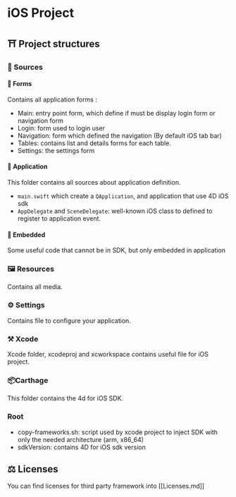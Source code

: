# iOS Project

## ⛩ Project structures

### 📝 Sources

#### 📐 Forms

Contains all application forms :

- Main: entry point form, which define if must be display login form or navigation form
- Login: form used to login user
- Navigation: form which defined the navigation (By default iOS tab bar)
- Tables: contains list and details forms for each table.
- Settings: the settings form

#### 📲 Application

This folder contains all sources about application definition.

- `main.swift` which create a `QApplication`, and application that use 4D iOS sdk
- `AppDelegate` and `SceneDelegate`: well-known iOS class to defined to register to application event.

#### 💉 Embedded

Some useful code that cannot be in SDK, but only embedded in application

### 🖼 Resources

Contains all media.

### ⚙️ Settings

Contains file to configure your application.

### ⚒️ Xcode

Xcode folder, xcodeproj and xcworkspace contains useful file for iOS project.

### 📦Carthage

This folder contains the 4d for iOS SDK.

### Root

- copy-frameworks.sh: script used by xcode project to inject SDK with only the needed architecture (arm, x86_64)
- sdkVersion: contains 4D for iOS sdk version

## ⚖️ Licenses

You can find licenses for third party framework into [[Licenses.md]]